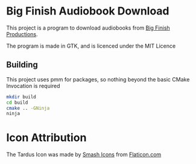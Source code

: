 # Big Finish Audiobook Download

This project is a program to download audiobooks from [Big Finish Productions](https://www.bigfinish.com/).

The program is made in GTK, and is licenced under the MIT Licence

## Building
This project uses pmm for packages, so nothing beyond the basic CMake Invocation is required

```bash
mkdir build
cd build
cmake .. -GNinja
ninja
```

# Icon Attribution
The Tardus Icon was made by [Smash Icons](https://www.flaticon.com/authors/smashicons) from [Flaticon.com](https://www.flaticon.com/)